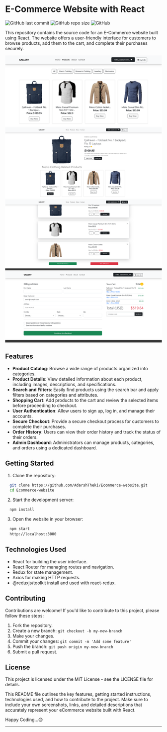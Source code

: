 # E-Commerce Website with React

![GitHub last commit](https://img.shields.io/github/last-commit/YourUsername/YourECommerceRepo)
![GitHub repo size](https://img.shields.io/github/repo-size/YourUsername/YourECommerceRepo)
![GitHub](https://img.shields.io/github/license/YourUsername/YourECommerceRepo)

This repository contains the source code for an E-Commerce website built using React. The website offers a user-friendly interface for customers to browse products, add them to the cart, and complete their purchases securely.

![Screenshot1](./src/assets/Screenshot1.png)
![Screenshot2](./src/assets/Screenshot2.png)
![Screenshot3](./src/assets/Screenshot3.png)
![Screenshot4](./src/assets/Screenshot4.png)

## Features

- **Product Catalog**: Browse a wide range of products organized into categories.
- **Product Details**: View detailed information about each product, including images, descriptions, and specifications.
- **Search and Filters**: Easily find products using the search bar and apply filters based on categories and attributes.
- **Shopping Cart**: Add products to the cart and review the selected items before proceeding to checkout.
- **User Authentication**: Allow users to sign up, log in, and manage their accounts.
- **Secure Checkout**: Provide a secure checkout process for customers to complete their purchases.
- **Order History**: Users can view their order history and track the status of their orders.
- **Admin Dashboard**: Administrators can manage products, categories, and orders using a dedicated dashboard.

## Getting Started

1. Clone the repository:

```sh
  git clone https://github.com/AdarshTheki/Ecommerce-website.git
  cd Ecommerce-website
```

2. Start the development server:

```sh
  npm install
```

3. Open the website in your browser:

```sh
  npm start
  http://localhost:3000
```

## Technologies Used

- React for building the user interface.
- React Router for managing routes and navigation.
- Redux for state management.
- Axios for making HTTP requests.
- @reduxjs/toolkit install and used with react-redux.

## Contributing

Contributions are welcome! If you'd like to contribute to this project, please follow these steps:

1. Fork the repository.
2. Create a new branch: `git checkout -b my-new-branch`
3. Make your changes.
4. Commit your changes: `git commit -m 'Add some feature'`
5. Push the branch: `git push origin my-new-branch`
6. Submit a pull request.

## License

This project is licensed under the MIT License - see the LICENSE file for details.

This README file outlines the key features, getting started instructions, technologies used, and how to contribute to the project. Make sure to include your own screenshots, links, and detailed descriptions that accurately represent your eCommerce website built with React.

Happy Coding...😍

---
